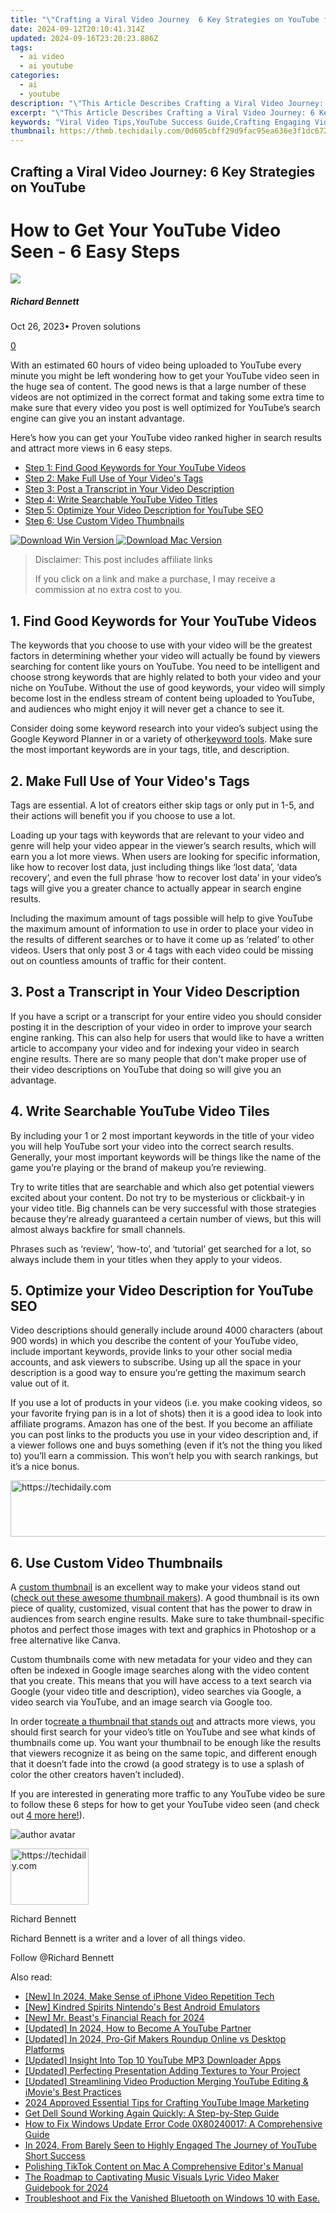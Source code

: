 ```yaml
---
title: "\"Crafting a Viral Video Journey  6 Key Strategies on YouTube for 2024\""
date: 2024-09-12T20:10:41.314Z
updated: 2024-09-16T23:20:23.886Z
tags:
  - ai video
  - ai youtube
categories:
  - ai
  - youtube
description: "\"This Article Describes Crafting a Viral Video Journey: 6 Key Strategies on YouTube for 2024\""
excerpt: "\"This Article Describes Crafting a Viral Video Journey: 6 Key Strategies on YouTube for 2024\""
keywords: "Viral Video Tips,YouTube Success Guide,Crafting Engaging Videos,Boost Video Popularity,YouTube Growth Strategies,Journey to Video Fame,Key YouTube Marketing Tactics"
thumbnail: https://thmb.techidaily.com/0d605cbff29d9fac95ea636e3f1dc6722b73dcac2e7b43e02dacf71b94afcc8e.jpg
---
```


## Crafting a Viral Video Journey: 6 Key Strategies on YouTube

# How to Get Your YouTube Video Seen - 6 Easy Steps

![](https://images.wondershare.com/filmora/article-images/richard-bennett.jpg)

##### Richard Bennett

 Oct 26, 2023• Proven solutions

[0](#commentsBoxSeoTemplate)

With an estimated 60 hours of video being uploaded to YouTube every minute you might be left wondering how to get your YouTube video seen in the huge sea of content. The good news is that a large number of these videos are not optimized in the correct format and taking some extra time to make sure that every video you post is well optimized for YouTube’s search engine can give you an instant advantage.

Here’s how you can get your YouTube video ranked higher in search results and attract more views in 6 easy steps.

* [Step 1: Find Good Keywords for Your YouTube Videos](#one)
* [Step 2: Make Full Use of Your Video's Tags](#two)
* [Step 3: Post a Transcript in Your Video Description](#three)
* [Step 4: Write Searchable YouTube Video Titles](#four)
* [Step 5: Optimize Your Video Description for YouTube SEO](#five)
* [Step 6: Use Custom Video Thumbnails](#six)

[![Download Win Version](https://images.wondershare.com/filmora/guide/download-btn-win.jpg) ](https://tools.techidaily.com/wondershare/filmora/download/) [![Download Mac Version](https://images.wondershare.com/filmora/guide/download-btn-mac.jpg) ](https://tools.techidaily.com/wondershare/filmora/download/)

>  Disclaimer: This post includes affiliate links
>
>  If you click on a link and make a purchase, I may receive a commission at no extra cost to you.
>

## 1\. Find Good Keywords for Your YouTube Videos

The keywords that you choose to use with your video will be the greatest factors in determining whether your video will actually be found by viewers searching for content like yours on YouTube. You need to be intelligent and choose strong keywords that are highly related to both your video and your niche on YouTube. Without the use of good keywords, your video will simply become lost in the endless stream of content being uploaded to YouTube, and audiences who might enjoy it will never get a chance to see it.

Consider doing some keyword research into your video’s subject using the Google Keyword Planner in or a variety of other[keyword tools](https://tools.techidaily.com/wondershare/filmora/download/). Make sure the most important keywords are in your tags, title, and description.

## 2\. Make Full Use of Your Video's Tags

Tags are essential. A lot of creators either skip tags or only put in 1-5, and their actions will benefit you if you choose to use a lot.

Loading up your tags with keywords that are relevant to your video and genre will help your video appear in the viewer’s search results, which will earn you a lot more views. When users are looking for specific information, like how to recover lost data, just including things like ‘lost data’, ‘data recovery’, and even the full phrase ‘how to recover lost data’ in your video’s tags will give you a greater chance to actually appear in search engine results.

Including the maximum amount of tags possible will help to give YouTube the maximum amount of information to use in order to place your video in the results of different searches or to have it come up as ‘related’ to other videos. Users that only post 3 or 4 tags with each video could be missing out on countless amounts of traffic for their content.

## 3\. Post a Transcript in Your Video Description

If you have a script or a transcript for your entire video you should consider posting it in the description of your video in order to improve your search engine ranking. This can also help for users that would like to have a written article to accompany your video and for indexing your video in search engine results. There are so many people that don't make proper use of their video descriptions on YouTube that doing so will give you an advantage.

## 4\. Write Searchable YouTube Video Tiles

By including your 1 or 2 most important keywords in the title of your video you will help YouTube sort your video into the correct search results. Generally, your most important keywords will be things like the name of the game you’re playing or the brand of makeup you’re reviewing.

Try to write titles that are searchable and which also get potential viewers excited about your content. Do not try to be mysterious or clickbait-y in your video title. Big channels can be very successful with those strategies because they’re already guaranteed a certain number of views, but this will almost always backfire for small channels.

Phrases such as ‘review’, ‘how-to’, and ‘tutorial’ get searched for a lot, so always include them in your titles when they apply to your videos.

## 5\. Optimize your Video Description for YouTube SEO

Video descriptions should generally include around 4000 characters (about 900 words) in which you describe the content of your YouTube video, include important keywords, provide links to your other social media accounts, and ask viewers to subscribe. Using up all the space in your description is a good way to ensure you’re getting the maximum search value out of it.

If you use a lot of products in your videos (i.e. you make cooking videos, so your favorite frying pan is in a lot of shots) then it is a good idea to look into affiliate programs. Amazon has one of the best. If you become an affiliate you can post links to the products you use in your video description and, if a viewer follows one and buys something (even if it’s not the thing you liked to) you’ll earn a commission. This won’t help you with search rankings, but it’s a nice bonus.

<!-- affiliate ads begin -->
<a href="https://unicoeye.pxf.io/c/5597632/2134492/18498" target="_top" id="2134492">
  <img src="//a.impactradius-go.com/display-ad/18498-2134492" border="0" alt="https://techidaily.com" width="728" height="90"/>
</a>
<img height="0" width="0" src="https://unicoeye.pxf.io/i/5597632/2134492/18498" style="position:absolute;visibility:hidden;" border="0" />
<!-- affiliate ads end -->

## 6\. Use Custom Video Thumbnails

A [custom thumbnail](https://tools.techidaily.com/wondershare/filmora/download/) is an excellent way to make your videos stand out ([check out these awesome thumbnail makers](https://tools.techidaily.com/wondershare/filmora/download/)). A good thumbnail is its own piece of quality, customized, visual content that has the power to draw in audiences from search engine results. Make sure to take thumbnail-specific photos and perfect those images with text and graphics in Photoshop or a free alternative like Canva.

Custom thumbnails come with new metadata for your video and they can often be indexed in Google image searches along with the video content that you create. This means that you will have access to a text search via Google (your video title and description), video searches via Google, a video search via YouTube, and an image search via Google too.

In order to[create a thumbnail that stands out](https://tools.techidaily.com/wondershare/filmora/download/) and attracts more views, you should first search for your video’s title on YouTube and see what kinds of thumbnails come up. You want your thumbnail to be enough like the results that viewers recognize it as being on the same topic, and different enough that it doesn’t fade into the crowd (a good strategy is to use a splash of color the other creators haven’t included).

If you are interested in generating more traffic to any YouTube video be sure to follow these 6 steps for how to get your YouTube video seen (and check out [4 more here!](https://tools.techidaily.com/wondershare/filmora/download/)).

![author avatar](https://images.wondershare.com/filmora/article-images/richard-bennett.jpg)

<!-- affiliate ads begin -->
<a href="https://aligracehair.sjv.io/c/5597632/2135365/19272" target="_top" id="2135365">
  <img src="//a.impactradius-go.com/display-ad/19272-2135365" border="0" alt="https://techidaily.com" width="125" height="90"/>
</a>
<img height="0" width="0" src="https://aligracehair.sjv.io/i/5597632/2135365/19272" style="position:absolute;visibility:hidden;" border="0" />
<!-- affiliate ads end -->

Richard Bennett

Richard Bennett is a writer and a lover of all things video.

Follow @Richard Bennett

<ins class="adsbygoogle"
     style="display:block"
     data-ad-format="autorelaxed"
     data-ad-client="ca-pub-7571918770474297"
     data-ad-slot="1223367746"></ins>

<ins class="adsbygoogle"
     style="display:block"
     data-ad-client="ca-pub-7571918770474297"
     data-ad-slot="8358498916"
     data-ad-format="auto"
     data-full-width-responsive="true"></ins>

<span class="atpl-alsoreadstyle">Also read:</span>
<div><ul>
<li><a href="https://youtube-tips.techidaily.com/n-2024-make-sense-of-iphone-video-repetition-tech/"><u>[New] In 2024, Make Sense of iPhone Video Repetition Tech</u></a></li>
<li><a href="https://screen-activity-recording.techidaily.com/new-kindred-spirits-nintendos-best-android-emulators/"><u>[New] Kindred Spirits Nintendo's Best Android Emulators</u></a></li>
<li><a href="https://youtube-web.techidaily.com/r-beasts-financial-reach-for-2024/"><u>[New] Mr. Beast's Financial Reach for 2024</u></a></li>
<li><a href="https://youtube-docs.techidaily.com/ed-in-2024-how-to-become-a-youtube-partner/"><u>[Updated] In 2024, How to Become A YouTube Partner</u></a></li>
<li><a href="https://youtube-web.techidaily.com/ed-in-2024-pro-gif-makers-roundup-online-vs-desktop-platforms/"><u>[Updated] In 2024, Pro-Gif Makers Roundup Online vs Desktop Platforms</u></a></li>
<li><a href="https://youtube-web.techidaily.com/ed-insight-into-top-10-youtube-mp3-downloader-apps/"><u>[Updated] Insight Into Top 10 YouTube MP3 Downloader Apps</u></a></li>
<li><a href="https://extra-approaches.techidaily.com/updated-perfecting-presentation-adding-textures-to-your-project/"><u>[Updated] Perfecting Presentation Adding Textures to Your Project</u></a></li>
<li><a href="https://youtube-web.techidaily.com/ed-streamlining-video-production-merging-youtube-editing-and-imovies-best-practices/"><u>[Updated] Streamlining Video Production Merging YouTube Editing & iMovie's Best Practices</u></a></li>
<li><a href="https://youtube-web.techidaily.com/approved-essential-tips-for-crafting-youtube-image-marketing/"><u>2024 Approved Essential Tips for Crafting YouTube Image Marketing</u></a></li>
<li><a href="https://sound-issues.techidaily.com/get-dell-sound-working-again-quickly-a-step-by-step-guide/"><u>Get Dell Sound Working Again Quickly: A Step-by-Step Guide</u></a></li>
<li><a href="https://win-howtos.techidaily.com/how-to-fix-windows-update-error-code-0x80240017-a-comprehensive-guide/"><u>How to Fix Windows Update Error Code 0X80240017: A Comprehensive Guide</u></a></li>
<li><a href="https://youtube-web.techidaily.com/24-from-barely-seen-to-highly-engaged-the-journey-of-youtube-short-success/"><u>In 2024, From Barely Seen to Highly Engaged The Journey of YouTube Short Success</u></a></li>
<li><a href="https://tiktok-videos.techidaily.com/polishing-tiktok-content-on-mac-a-comprehensive-editors-manual/"><u>Polishing TikTok Content on Mac A Comprehensive Editor's Manual</u></a></li>
<li><a href="https://youtube-web.techidaily.com/oadmap-to-captivating-music-visuals-lyric-video-maker-guidebook-for-2024/"><u>The Roadmap to Captivating Music Visuals Lyric Video Maker Guidebook for 2024</u></a></li>
<li><a href="https://win-howtos.techidaily.com/1723212351248-troubleshoot-and-fix-the-vanished-bluetooth-on-windows-10-with-ease/"><u>Troubleshoot and Fix the Vanished Bluetooth on Windows 10 with Ease.</u></a></li>
</ul></div>

